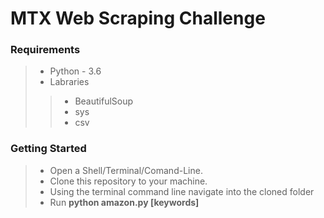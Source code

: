 # MTX Web Scraping Challenge

### Requirements

> - Python - 3.6
> - Labraries
>> - BeautifulSoup
>>- sys
>> - csv



### Getting Started

> - Open a Shell/Terminal/Comand-Line.
> - Clone this repository to your machine.
> - Using the terminal command line navigate into the cloned folder
> - Run **python amazon.py [**keywords**]**
